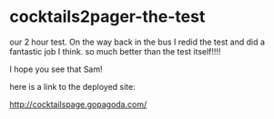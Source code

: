 cocktails2pager-the-test
========================

our 2 hour test. 
On the way back in the bus I redid the test and did a fantastic job I think. so much better than the test itself!!!! 

I hope you see that Sam!

here is a link to the deployed site:  


http://cocktailspage.gopagoda.com/
